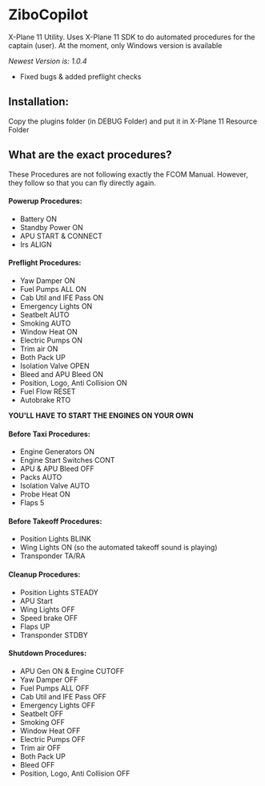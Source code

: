 # ZiboCopilot
X-Plane 11 Utility. Uses X-Plane 11 SDK to do automated procedures for the captain (user). At the moment, only Windows version is available

*Newest Version is: 1.0.4*
 - Fixed bugs & added preflight checks

## Installation:
Copy the plugins folder (in DEBUG Folder) and put it in X-Plane 11 Resource Folder

## What are the exact procedures?
These Procedures are not following exactly the FCOM Manual. However, they follow so that you can fly directly again.

#### Powerup Procedures:
 - Battery ON
 - Standby Power ON
 - APU START & CONNECT
 - Irs ALIGN

#### Preflight Procedures:
 - Yaw Damper ON
 - Fuel Pumps ALL ON
 - Cab Util and IFE Pass ON
 - Emergency Lights ON
 - Seatbelt AUTO
 - Smoking AUTO
 - Window Heat ON
 - Electric Pumps ON
 - Trim air ON
 - Both Pack UP
 - Isolation Valve OPEN
 - Bleed and APU Bleed ON
 - Position, Logo, Anti Collision ON
 - Fuel Flow RESET
 - Autobrake RTO

**YOU'LL HAVE TO START THE ENGINES ON YOUR OWN**

#### Before Taxi Procedures:
 - Engine Generators ON
 - Engine Start Switches CONT
 - APU & APU Bleed OFF
 - Packs AUTO
 - Isolation Valve AUTO
 - Probe Heat ON
 - Flaps 5

#### Before Takeoff Procedures:
 - Position Lights BLINK
 - Wing Lights ON (so the automated takeoff sound is playing)
 - Transponder TA/RA
 
#### Cleanup Procedures:
 - Position Lights STEADY
 - APU Start
 - Wing Lights OFF
 - Speed brake OFF
 - Flaps UP
 - Transponder STDBY
 
#### Shutdown Procedures:
 - APU Gen ON & Engine CUTOFF
 - Yaw Damper OFF
 - Fuel Pumps ALL OFF
 - Cab Util and IFE Pass OFF
 - Emergency Lights OFF
 - Seatbelt OFF
 - Smoking OFF
 - Window Heat OFF
 - Electric Pumps OFF
 - Trim air OFF
 - Both Pack UP
 - Bleed OFF
 - Position, Logo, Anti Collision OFF
 
 
 
